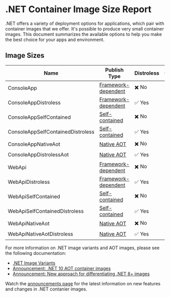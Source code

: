 # .NET Container Image Size Report

.NET offers a variety of deployment options for applications, which pair with container images that we offer. It's possible to produce very small container images. This document summarizes the available options to help you make the best choice for your apps and environment.

## Image Sizes

| Name                              | Publish Type          | Distroless | Globalization | Compressed Size |
| --------------------------------- | --------------------- | ---------- | ------------- | --------------: |
| ConsoleApp                        | [Framework-dependent] | ✖️ No      | ✖️ No         |        80.30 MB |
| ConsoleAppDistroless              | [Framework-dependent] | ✅ Yes      | ✖️ No         |        40.63 MB |
| ConsoleAppSelfContained           | [Self-contained]      | ✖️ No      | ✖️ No         |        53.29 MB |
| ConsoleAppSelfContainedDistroless | [Self-contained]      | ✅ Yes      | ✖️ No         |        13.62 MB |
| ConsoleAppNativeAot               | [Native AOT]          | ✖️ No      | ✖️ No         |        48.18 MB |
| ConsoleAppDistrolessAot           | [Native AOT]          | ✅ Yes      | ✖️ No         |         8.51 MB |
| WebApi                            | [Framework-dependent] | ✖️ No      | ✖️ No         |        92.48 MB |
| WebApiDistroless                  | [Framework-dependent] | ✅ Yes      | ✖️ No         |        52.81 MB |
| WebApiSelfContained               | [Self-contained]      | ✖️ No      | ✖️ No         |        61.53 MB |
| WebApiSelfContainedDistroless     | [Self-contained]      | ✅ Yes      | ✖️ No         |        21.86 MB |
| WebApiNativeAot                   | [Native AOT]          | ✖️ No      | ✖️ No         |        51.27 MB |
| WebApiNativeAotDistroless         | [Native AOT]          | ✅ Yes      | ✖️ No         |        11.60 MB |

For more information on .NET image variants and AOT images, please see the following documentation:

- [.NET Image Variants](https://github.com/dotnet/dotnet-docker/blob/main/documentation/image-variants.md)
- [Announcement: .NET 10 AOT container images](https://github.com/dotnet/dotnet-docker/discussions/6312)
- [Announcement: New approach for differentiating .NET 8+ images](https://github.com/dotnet/dotnet-docker/discussions/4821)

Watch the [announcements page](https://github.com/dotnet/dotnet-docker/discussions/categories/announcements) for the latest information on new features and changes in .NET contanier images.

[Framework-dependent]: https://learn.microsoft.com/dotnet/core/deploying/#publish-framework-dependent
[Self-contained]: https://learn.microsoft.com/dotnet/core/deploying/#publish-self-contained
[Native AOT]: https://learn.microsoft.com/dotnet/core/deploying/native-aot/
